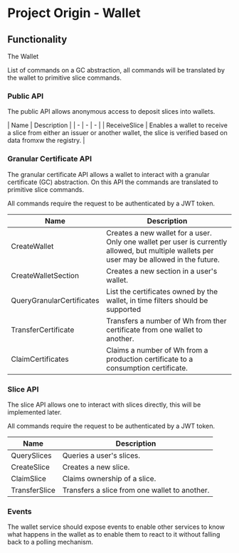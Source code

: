 # Project Origin - Wallet

## Functionality

The Wallet

List of commands on a GC abstraction, all commands will be translated by the wallet to primitive slice commands.

### Public API

The public API allows anonymous access to deposit slices into wallets.

|  Name   | Description |
| - | - | - |
| ReceiveSlice | Enables a wallet to receive a slice from either an issuer or another wallet, the slice is verified based on data fromxw the registry. |

### Granular Certificate API

The granular certificate API allows a wallet to interact with a granular certificate (GC) abstraction.
On this API the commands are translated to primitive slice commands.

All commands require the request to be authenticated by a JWT token.

| Name | Description |
| ---- | ----------- |
| CreateWallet | Creates a new wallet for a user. Only one wallet per user is currently allowed, but multiple wallets per user may be allowed in the future. |
| CreateWalletSection | Creates a new section in a user's wallet. |
| QueryGranularCertificates | List the certificates owned by the wallet, in time filters should be supported |
| TransferCertificate | Transfers a number of Wh from ther certificate from one wallet to another. |
| ClaimCertificates | Claims a number of Wh from a production certificate to a consumption certificate. |

### Slice API

The slice API allows one to interact with slices directly,
this will be implemented later.

All commands require the request to be authenticated by a JWT token.

| Name | Description |
| ---- | ----------- |
| QuerySlices | Queries a user's slices. |
| CreateSlice | Creates a new slice. |
| ClaimSlice | Claims ownership of a slice. |
| TransferSlice | Transfers a slice from one wallet to another. |

### Events

The wallet service should expose events to enable other services
to know what happens in the wallet as to enable them to react to it
without falling back to a polling mechanism.
